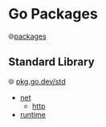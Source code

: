 # Go Packages

🌐[packages](https://pkg.go.dev/)

## Standard Library

🌐 [pkg.go.dev/std](https://pkg.go.dev/std)

* [net](https://pkg.go.dev/net)
  * [http](https://pkg.go.dev/net/http)
* [runtime](https://pkg.go.dev/runtime)

